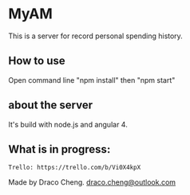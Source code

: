 # MyAM

This is a server for record personal spending history.

## How to use
 Open command line "npm install" then "npm start"

## about the server
It's build with node.js and angular 4.

## What is in progress:
	Trello: https://trello.com/b/Vi0X4kpX

Made by Draco Cheng.
draco.cheng@outlook.com





